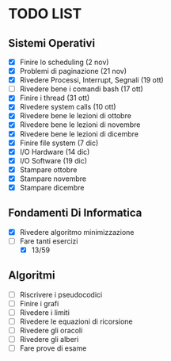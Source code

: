 # TODO LIST 

## Sistemi Operativi

- [x] Finire lo scheduling (2 nov)
- [x] Problemi di paginazione (21 nov)
- [x] Rivedere Processi, Interrupt, Segnali (19 ott)
- [ ] Rivedere bene i comandi bash (17 ott)
- [x] Finire i thread (31 ott)
- [x] Rivedere system calls (10 ott)
- [x] Rivedere bene le lezioni di ottobre
- [x] Rivedere bene le lezioni di novembre
- [x] Rivedere bene le lezioni di dicembre
- [x] Finire file system (7 dic)
- [x] I/O Hardware (14 dic)
- [x] I/O Software (19 dic)
- [x] Stampare ottobre
- [x] Stampare novembre
- [x] Stampare dicembre

## Fondamenti Di Informatica

- [x] Rivedere algoritmo minimizzazione
- [ ] Fare tanti esercizi
    - [x] 13/59

## Algoritmi

- [ ] Riscrivere i pseudocodici
- [ ] Finire i grafi
- [ ] Rivedere i limiti
- [ ] Rivedere le equazioni di ricorsione
- [ ] Rivedere gli oracoli
- [ ] Rivedere gli alberi
- [ ] Fare prove di esame
